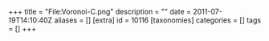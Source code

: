 +++
title = "File:Voronoi-C.png"
description = ""
date = 2011-07-19T14:10:40Z
aliases = []
[extra]
id = 10116
[taxonomies]
categories = []
tags = []
+++


